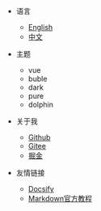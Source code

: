 * 语言
  * [English](/)
  * [中文](/zh-cn/)

* 主题
  * vue
  * buble
  * dark
  * pure
  * dolphin

* 关于我
  * [Github](https://github.com/yequanrui)
  * [Gitee](https://gitee.com/yequanrui)
  * [掘金](https://juejin.cn/user/1231919572070647)

* 友情链接
  * [Docsify](https://docsify.js.org/#/zh-cn/)
  * [Markdown官方教程](https://markdown.com.cn/)
